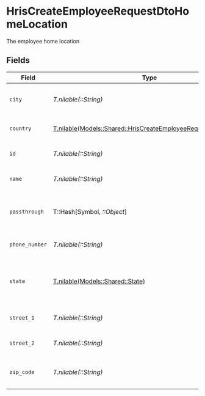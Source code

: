 # HrisCreateEmployeeRequestDtoHomeLocation

The employee home location


## Fields

| Field                                                                                                                        | Type                                                                                                                         | Required                                                                                                                     | Description                                                                                                                  | Example                                                                                                                      |
| ---------------------------------------------------------------------------------------------------------------------------- | ---------------------------------------------------------------------------------------------------------------------------- | ---------------------------------------------------------------------------------------------------------------------------- | ---------------------------------------------------------------------------------------------------------------------------- | ---------------------------------------------------------------------------------------------------------------------------- |
| `city`                                                                                                                       | *T.nilable(::String)*                                                                                                        | :heavy_minus_sign:                                                                                                           | The city where the location is situated                                                                                      | Grantham                                                                                                                     |
| `country`                                                                                                                    | [T.nilable(Models::Shared::HrisCreateEmployeeRequestDtoCountry)](../../models/shared/hriscreateemployeerequestdtocountry.md) | :heavy_minus_sign:                                                                                                           | The country code                                                                                                             |                                                                                                                              |
| `id`                                                                                                                         | *T.nilable(::String)*                                                                                                        | :heavy_minus_sign:                                                                                                           | Unique identifier                                                                                                            | 8187e5da-dc77-475e-9949-af0f1fa4e4e3                                                                                         |
| `name`                                                                                                                       | *T.nilable(::String)*                                                                                                        | :heavy_minus_sign:                                                                                                           | The name of the location                                                                                                     | Woolsthorpe Manor                                                                                                            |
| `passthrough`                                                                                                                | T::Hash[Symbol, *::Object*]                                                                                                  | :heavy_minus_sign:                                                                                                           | Value to pass through to the provider                                                                                        | {<br/>"other_known_names": "John Doe"<br/>}                                                                                  |
| `phone_number`                                                                                                               | *T.nilable(::String)*                                                                                                        | :heavy_minus_sign:                                                                                                           | The phone number of the location                                                                                             | +44 1476 860 364                                                                                                             |
| `state`                                                                                                                      | [T.nilable(Models::Shared::State)](../../models/shared/state.md)                                                             | :heavy_minus_sign:                                                                                                           | The ISO3166-2 sub division where the location is situated                                                                    | GB-LIN                                                                                                                       |
| `street_1`                                                                                                                   | *T.nilable(::String)*                                                                                                        | :heavy_minus_sign:                                                                                                           | The first line of the address                                                                                                | Water Lane                                                                                                                   |
| `street_2`                                                                                                                   | *T.nilable(::String)*                                                                                                        | :heavy_minus_sign:                                                                                                           | The second line of the address                                                                                               | Woolsthorpe by Colsterworth                                                                                                  |
| `zip_code`                                                                                                                   | *T.nilable(::String)*                                                                                                        | :heavy_minus_sign:                                                                                                           | The ZIP code/Postal code of the location                                                                                     | NG33 5NR                                                                                                                     |